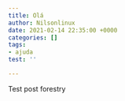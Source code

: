 ```yaml
---
title: Olá
author: Nilsonlinux
date: 2021-02-14 22:35:00 +0000
categories: []
tags:
- ajuda
test: ''

---
```

Test post forestry